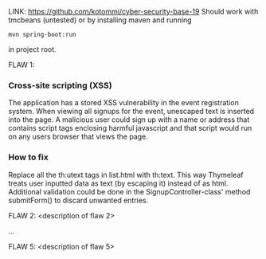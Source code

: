 LINK: https://github.com/kotommi/cyber-security-base-19
Should work with tmcbeans (untested) or by installing maven and running
```
mvn spring-boot:run
```
in project root.

FLAW 1:

### Cross-site scripting (XSS)
The application has a stored XSS vulnerability in the event registration system. When viewing all signups for the event, unescaped text is inserted into the page. A malicious user could sign up with a name or address that contains script tags enclosing harmful javascript and that script would run on any users browser that views the page. 
### How to fix
Replace all the th:utext tags in list.html with th:text. This way Thymeleaf treats user inputted data as text (by escaping it) instead of as html. Additional validation could be done in the SignupController-class' method submitForm() to discard unwanted entries.

FLAW 2:
<description of flaw 2>
<how to fix it>

...

FLAW 5:
<description of flaw 5>
<how to fix it>